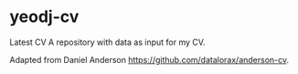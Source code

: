 # yeodj-cv
Latest CV
A repository with data as input for my CV.

Adapted from Daniel Anderson https://github.com/datalorax/anderson-cv.